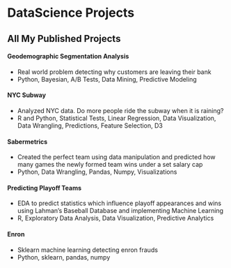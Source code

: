 # DataScience Projects

## All My Published Projects

#### Geodemographic Segmentation Analysis
- Real world problem detecting why customers are leaving their bank
- Python, Bayesian, A/B Tests, Data Mining, Predictive Modeling

#### NYC Subway
- Analyzed NYC data. Do more people ride the subway when it is raining? 
- R and Python, Statistical Tests, Linear Regression, Data Visualization, Data Wrangling, Predictions, Feature Selection, D3

#### Sabermetrics
- Created the perfect team using data manipulation and predicted how many games the newly formed team wins under a set salary cap
- Python, Data Wrangling, Pandas, Numpy, Visualizations

#### Predicting Playoff Teams
- EDA to predict statistics which influence playoff appearances and wins using Lahman’s Baseball Database and implementing Machine Learning 
- R, Exploratory Data Analysis, Data Visualization, Predictive Analytics

#### Enron
- Sklearn machine learning detecting enron frauds
- Python, sklearn, pandas, numpy
